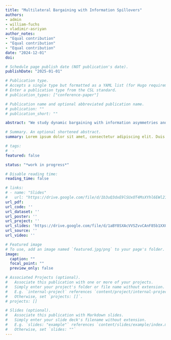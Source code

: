 ```yaml
---
title: "Multilateral Bargaining with Information Spillovers"
authors:
- admin
- william-fuchs
- vladimir-asriyan
author_notes:
- "Equal contribution"
- "Equal contribution"
- "Equal contribution"
date: "2024-12-01"
doi: 

# Schedule page publish date (NOT publication's date).
publishDate: "2025-01-01"

# Publication type.
# Accepts a single type but formatted as a YAML list (for Hugo requirements).
# Enter a publication type from the CSL standard.
# publication_types: ["conference-paper"]

# Publication name and optional abbreviated publication name.
# publication: ""
# publication_short: ""

abstract: "We study dynamic bargaining with information asymmetries and spillovers. A monopolist faces potential buyers with private, yet correlated, valuations for a good. As such, while trying to extract surplus from early buyers, the monopolist must consider that their trading behavior reveals information to delaying buyers. The monopolist's inability to commit to prices limits surplus extraction, but the commitment gains are non-monotonic in correlation: at lower levels, lack of commitment power is more detrimental with more information; at higher levels, commitment power increases with more information. Additionally, we examine the impacts of correlation on the pricing dynamics, the speed of trades and welfare. The model has implications for policies targeting market segmentation. Specifically, we show that regulating the monopolist's possibility of charging different prices to different buyers may increase or decrease welfare, depending on the correlation level and the bargaining cost."

# Summary. An optional shortened abstract.
summary: Lorem ipsum dolor sit amet, consectetur adipiscing elit. Duis posuere tellus ac convallis placerat. Proin tincidunt magna sed ex sollicitudin condimentum.

# tags:
#  - 
featured: false

status: "*work in progress*"

# Disable reading time:
reading_time: false

# links:
# - name: "Slides"
#   url: "https://drive.google.com/file/d/1b3uQ3dxE9lSUxOT4MsXYhl6EWl21QUYV/view?usp=sharing"
url_pdf: 
url_code: ''
url_dataset: ''
url_poster: ''
url_project: ''
url_slides: 'https://drive.google.com/file/d/1aBY8SXAcVVSZvvCAnF85b1XXGKJFeixu/view?usp=sharing'
url_source: ''
url_video: ''

# Featured image
# To use, add an image named `featured.jpg/png` to your page's folder. 
image:
  caption: ""
  focal_point: ""
  preview_only: false

# Associated Projects (optional).
#   Associate this publication with one or more of your projects.
#   Simply enter your project's folder or file name without extension.
#   E.g. `internal-project` references `content/project/internal-project/index.md`.
#   Otherwise, set `projects: []`.
# projects: []

# Slides (optional).
#   Associate this publication with Markdown slides.
#   Simply enter your slide deck's filename without extension.
#   E.g. `slides: "example"` references `content/slides/example/index.md`.
#   Otherwise, set `slides: ""`
---
```

